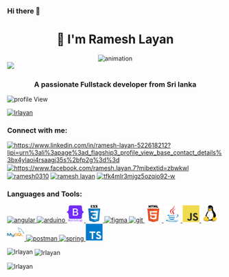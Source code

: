### Hi there 👋
<h1 align="center"> 👋 I'm Ramesh Layan</h1>
<div align="center">
  <img src="https://raw.githubusercontent.com/LRlayan/LRlayan/main/animation.svg" alt="animation" />
</div>
<img src = "https://github.com/LRlayan/LRlayan/assets/139765978/6a930859-bd03-4000-91bb-856e7ba963f1">
<h3 align="center">A passionate Fullstack developer from Sri lanka</h3>

<p align="left"> <img src="https://komarev.com/ghpvc/?username=lrlayan&label=Profile%20views&color=0e75b6&style=flat" alt="profile View" /> </p>

<p align="left"> <a href="https://github.com/ryo-ma/github-profile-trophy"><img src="https://github-profile-trophy.vercel.app/?username=lrlayan" alt="lrlayan" /></a> </p>

<h3 align="left">Connect with me:</h3>
<p align="left">
<a href="https://linkedin.com/in/https://www.linkedin.com/in/ramesh-layan-522618212?lipi=urn%3ali%3apage%3ad_flagship3_profile_view_base_contact_details%3bx4ylaoi4rsaagj35s%2bfp2g%3d%3d" target="blank"><img align="center" src="https://raw.githubusercontent.com/rahuldkjain/github-profile-readme-generator/master/src/images/icons/Social/linked-in-alt.svg" alt="https://www.linkedin.com/in/ramesh-layan-522618212?lipi=urn%3ali%3apage%3ad_flagship3_profile_view_base_contact_details%3bx4ylaoi4rsaagj35s%2bfp2g%3d%3d" height="30" width="40" /></a>
<a href="https://fb.com/https://www.facebook.com/ramesh.layan.7?mibextid=zbwkwl" target="blank"><img align="center" src="https://raw.githubusercontent.com/rahuldkjain/github-profile-readme-generator/master/src/images/icons/Social/facebook.svg" alt="https://www.facebook.com/ramesh.layan.7?mibextid=zbwkwl" height="30" width="40" /></a>
<a href="https://discord.gg/ramesh0310" target="blank"><img align="center" src="https://raw.githubusercontent.com/rahuldkjain/github-profile-readme-generator/master/src/images/icons/Social/discord.svg" alt="ramesh0310" height="30" width="40" /></a>
<a href="https://instagram.com/ramesh layan" target="blank"><img align="center" src="https://raw.githubusercontent.com/rahuldkjain/github-profile-readme-generator/master/src/images/icons/Social/instagram.svg" alt="ramesh layan" height="30" width="40" /></a>
<a href="https://youtube.com/@codecasters-et1bl?si=tY1iYOS-XFfgh61J" target="blank"><img align="center" src="https://raw.githubusercontent.com/rahuldkjain/github-profile-readme-generator/master/src/images/icons/Social/youtube.svg" alt="tfk4mlr3mjgz5ozqio92-w" height="30" width="40" /></a>
</p>

<h3 align="left">Languages and Tools:</h3>
<p align="left"> <a href="https://angular.io" target="_blank" rel="noreferrer"> <img src="https://angular.io/assets/images/logos/angular/angular.svg" alt="angular" width="40" height="40"/> </a> <a href="https://www.arduino.cc/" target="_blank" rel="noreferrer"> <img src="https://cdn.worldvectorlogo.com/logos/arduino-1.svg" alt="arduino" width="40" height="40"/> </a> <a href="https://getbootstrap.com" target="_blank" rel="noreferrer"> <img src="https://raw.githubusercontent.com/devicons/devicon/master/icons/bootstrap/bootstrap-plain-wordmark.svg" alt="bootstrap" width="40" height="40"/> </a> <a href="https://www.w3schools.com/css/" target="_blank" rel="noreferrer"> <img src="https://raw.githubusercontent.com/devicons/devicon/master/icons/css3/css3-original-wordmark.svg" alt="css3" width="40" height="40"/> </a> <a href="https://www.figma.com/" target="_blank" rel="noreferrer"> <img src="https://www.vectorlogo.zone/logos/figma/figma-icon.svg" alt="figma" width="40" height="40"/> </a> <a href="https://git-scm.com/" target="_blank" rel="noreferrer"> <img src="https://www.vectorlogo.zone/logos/git-scm/git-scm-icon.svg" alt="git" width="40" height="40"/> </a> <a href="https://www.w3.org/html/" target="_blank" rel="noreferrer"> <img src="https://raw.githubusercontent.com/devicons/devicon/master/icons/html5/html5-original-wordmark.svg" alt="html5" width="40" height="40"/> </a> <a href="https://www.java.com" target="_blank" rel="noreferrer"> <img src="https://raw.githubusercontent.com/devicons/devicon/master/icons/java/java-original.svg" alt="java" width="40" height="40"/> </a> <a href="https://developer.mozilla.org/en-US/docs/Web/JavaScript" target="_blank" rel="noreferrer"> <img src="https://raw.githubusercontent.com/devicons/devicon/master/icons/javascript/javascript-original.svg" alt="javascript" width="40" height="40"/> </a> <a href="https://www.linux.org/" target="_blank" rel="noreferrer"> <img src="https://raw.githubusercontent.com/devicons/devicon/master/icons/linux/linux-original.svg" alt="linux" width="40" height="40"/> </a> <a href="https://www.mysql.com/" target="_blank" rel="noreferrer"> <img src="https://raw.githubusercontent.com/devicons/devicon/master/icons/mysql/mysql-original-wordmark.svg" alt="mysql" width="40" height="40"/> </a> <a href="https://postman.com" target="_blank" rel="noreferrer"> <img src="https://www.vectorlogo.zone/logos/getpostman/getpostman-icon.svg" alt="postman" width="40" height="40"/> </a> <a href="https://spring.io/" target="_blank" rel="noreferrer"> <img src="https://www.vectorlogo.zone/logos/springio/springio-icon.svg" alt="spring" width="40" height="40"/> </a> <a href="https://www.typescriptlang.org/" target="_blank" rel="noreferrer"> <img src="https://raw.githubusercontent.com/devicons/devicon/master/icons/typescript/typescript-original.svg" alt="typescript" width="40" height="40"/> </a> </p>

<p><img align="left" src="https://github-readme-stats.vercel.app/api/top-langs?username=lrlayan&show_icons=true&locale=en&layout=compact" alt="lrlayan" /></p>

<p>&nbsp;<img align="center" src="https://github-readme-stats.vercel.app/api?username=lrlayan&show_icons=true&locale=en" alt="lrlayan" /></p>

<p><img align="center" src="https://github-readme-streak-stats.herokuapp.com/?user=lrlayan&" alt="lrlayan" /></p>
